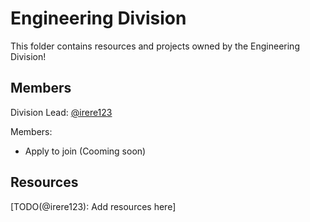 # Engineering Division

This folder contains resources and projects owned by the Engineering Division!

## Members

Division Lead: [@irere123](https://github.com/irere123)

Members:
- Apply to join (Cooming soon)

## Resources

[TODO(@irere123): Add resources here]